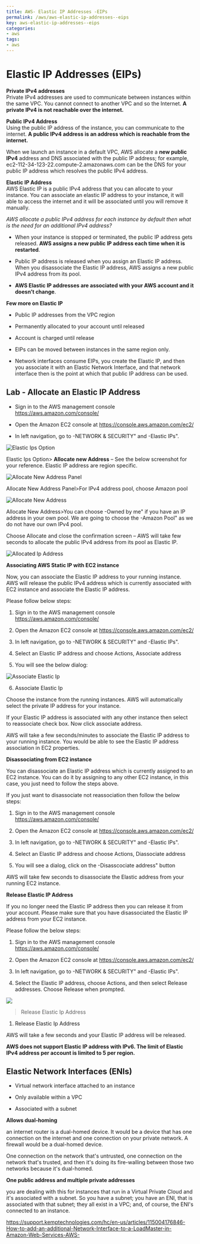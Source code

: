 ```yaml
---
title: AWS- Elastic IP Addresses -EIPs
permalink: /aws/aws-elastic-ip-addresses--eips
key: aws-elastic-ip-addresses--eips
categories:
- aws
tags:
- aws
---
```



Elastic IP Addresses (EIPs)
===========================

**Private IPv4 addresses**  
Private IPv4 addresses are used to communicate between instances within the same
VPC. You cannot connect to another VPC and so the Internet. **A private IPv4 is
not reachable over the internet.**

**Public IPv4 Address**  
Using the public IP address of the instance, you can communicate to the
internet. **A public IPv4 address is an address which is reachable from the
internet.**

When we launch an instance in a default VPC, AWS allocate a **new public IPv4**
address and DNS associated with the public IP address; for example,
ec2-112-34-123-22.compute-2.amazonaws.com can be the DNS for your public IP
address which resolves the public IPv4 address.

**Elastic IP Address**  
AWS Elastic IP is a public IPv4 address that you can allocate to your instance.
You can associate an elastic IP address to your instance, it will able to access
the internet and it will be associated until you will remove it manually.

*AWS allocate a public IPv4 address for each instance by default then what is
the need for an additional IPv4 address?*

-   When your instance is stopped or terminated, the public IP address gets
    released. **AWS assigns a new public IP address each time when it is
    restarted**.

-   Public IP address is released when you assign an Elastic IP address. When
    you disassociate the Elastic IP address, AWS assigns a new public IPv4
    address from its pool.

-   **AWS Elastic IP addresses are associated with your AWS account and it
    doesn’t change**.

**Few more on Elastic IP**  
-   Public IP addresses from the VPC region

-   Permanently allocated to your account until released

-   Account is charged until release

-   EIPs can be moved between instances in the same region only.

-   Network interfaces consume EIPs, you create the Elastic IP, and then you
    associate it with an Elastic Network Interface, and that network interface
    then is the point at which that public IP address can be used.

Lab - Allocate an Elastic IP Address
------------------------------------

-   Sign in to the AWS management console <https://aws.amazon.com/console/>

-   Open the Amazon EC2 console at <https://console.aws.amazon.com/ec2/>

-   In left navigation, go to -NETWORK & SECURITY" and -Elastic IPs".

![Elastic Ips Option](media/2fe578756cc0541c271720ecb2f21daa.png)

Elastic Ips Option> **Allocate new Address** – See the below screenshot for
your reference. Elastic IP address are region specific.

![Allocate New Address Panel](media/e8356bc2cc1cd17265d9f25dea8d87db.png)

Allocate New Address Panel>For IPv4 address pool, choose Amazon pool

![Allocate New Address](media/68339c9292f5748c958b5e4750f9abdb.png)

Allocate New Address>You can choose -Owned by me" if you have an IP address in
your own pool. We are going to choose the -Amazon Pool" as we do not have our
own IPv4 pool.

Choose Allocate and close the confirmation screen – AWS will take few seconds to
allocate the public IPv4 address from its pool as Elastic IP.

![Allocated Ip Address](media/f946882490857addd8eefebfe1692b37.png)

**Associating AWS Static IP with EC2 instance**

Now, you can associate the Elastic IP address to your running instance. AWS will
release the public IPv4 address which is currently associated with EC2 instance
and associate the Elastic IP address.

Please follow below steps:

1.  Sign in to the AWS management console <https://aws.amazon.com/console/>

2.  Open the Amazon EC2 console at <https://console.aws.amazon.com/ec2/>

3.  In left navigation, go to -NETWORK & SECURITY" and -Elastic IPs".

4.  Select an Elastic IP address and choose Actions, Associate address

5.  You will see the below dialog:

![Associate Elastic Ip](media/8912378a3c7786724e868eac52954dc9.png)


6. Associate Elastic Ip

Choose the instance from the running instances. AWS will automatically select
the private IP address for your instance.

If your Elastic IP address is associated with any other instance then select to
reassociate check box. Now click associate address.

AWS will take a few seconds/minutes to associate the Elastic IP address to your
running instance. You would be able to see the Elastic IP address association in
EC2 properties.

**Disassociating from EC2 instance**

You can disassociate an Elastic IP address which is currently assigned to an EC2
instance. You can do it by assigning to any other EC2 instance, in this case,
you just need to follow the steps above.

If you just want to disassociate not reassociation then follow the below steps:

1.  Sign in to the AWS management console <https://aws.amazon.com/console/>

2.  Open the Amazon EC2 console at <https://console.aws.amazon.com/ec2/>

3.  In left navigation, go to -NETWORK & SECURITY" and -Elastic IPs".

4.  Select an Elastic IP address and choose Actions, Diassociate address

5.  You will see a dialog, click on the -Disasscociate address" button

AWS will take few seconds to disassociate the Elastic address from your running
EC2 instance.

**Release Elastic IP Address**

If you no longer need the Elastic IP address then you can release it from your
account. Please make sure that you have disassociated the Elastic IP address
from your EC2 instance.

Please follow the below steps:

1.  Sign in to the AWS management console <https://aws.amazon.com/console/>

2.  Open the Amazon EC2 console at <https://console.aws.amazon.com/ec2/>

3.  In left navigation, go to -NETWORK & SECURITY" and -Elastic IPs".

4.  Select the Elastic IP address, choose Actions, and then select Release
    addresses. Choose Release when prompted.

![](media/5c0fce346e37be2b3357f72d61df3ba5.png)

>   Release Elastic Ip Address

1.  Release Elastic Ip Address

AWS will take a few seconds and your Elastic IP address will be released.

**AWS does not support Elastic IP address with IPv6. The limit of Elastic IPv4
address per account is limited to 5 per region.**

Elastic Network Interfaces (ENIs)
---------------------------------

-   Virtual network interface attached to an instance

-   Only available within a VPC

-   Associated with a subnet

**Allows dual‐homing**

an internet router is a dual-homed device. It would be a device that has one
connection on the internet and one connection on your private network. A
firewall would be a dual-homed device.

One connection on the network that's untrusted, one connection on the network
that's trusted, and then it's doing its fire-walling between those two networks
because it's dual-homed.

**One public address and multiple private addresses**

you are dealing with this for instances that run in a Virtual Private Cloud and
it's associated with a subnet. So you have a subnet; you have an ENI, that is
associated with that subnet; they all exist in a VPC; and, of course, the ENI's
connected to an instance.

<https://support.kemptechnologies.com/hc/en-us/articles/115004176846-How-to-add-an-additional-Network-Interface-to-a-LoadMaster-in-Amazon-Web-Services-AWS->
